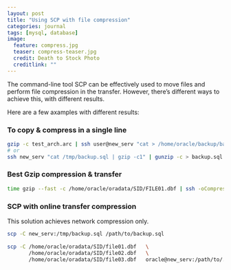```yaml
---
layout: post
title: "Using SCP with file compression"
categories: journal
tags: [mysql, database]
image:
  feature: compress.jpg
  teaser: compress-teaser.jpg
  credit: Death to Stock Photo
  creditlink: ""
---
```


The command-line tool SCP can be effectively used to move files and perform file compression in the transfer. However, there’s different ways to achieve this, with different results.

Here are a few axamples with different results:

### To copy & compress in a single line

``` Bash
gzip -c test_arch.arc | ssh user@new_serv "cat > /home/oracle/backup/backup.tgz"
# or
ssh new_serv "cat /tmp/backup.sql | gzip -c1" | gunzip -c > backup.sql
```

### Best Gzip compression & transfer

``` Bash
time gzip --fast -c /home/oracle/oradata/SID/FILE01.dbf | ssh -oCompression=no  oracle@new_serv  "gunzip -c > /home/oracle/FILE01.dat"
``` 

### SCP with online transfer compression 

This solution achieves network compression only.

``` Bash
scp -C new_serv:/tmp/backup.sql /path/to/backup.sql
 
scp -C /home/oracle/oradata/SID/file01.dbf   \
       /home/oracle/oradata/SID/file02.dbf   \
       /home/oracle/oradata/SID/file03.dbf   oracle@new_serv:/path/to/.
```
